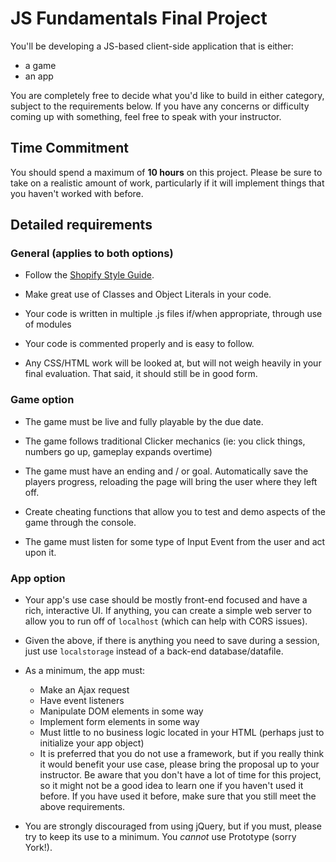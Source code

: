 # JS Fundamentals Final Project

You'll be developing a JS-based client-side application that is either:

- a game
- an app

You are completely free to decide what you'd like to build in either category, subject to the requirements below. If you have any concerns or difficulty coming up with something, feel free to speak with your instructor.

## Time Commitment

You should spend a maximum of **10 hours** on this project. Please be sure to take on a realistic amount of work, particularly if it will implement things that you haven't worked with before. 

## Detailed requirements

### General (applies to both options)

- Follow the [Shopify Style Guide](https://github.com/Shopify/javascript).

- Make great use of Classes and Object Literals in your code.

- Your code is written in multiple .js files if/when appropriate, through use of modules

- Your code is commented properly and is easy to follow.

- Any CSS/HTML work will be looked at, but will not weigh heavily in your final evaluation. That said, it should still be in good form.

### Game option

- The game must be live and fully playable by the due date.

- The game follows traditional Clicker mechanics (ie: you click things, numbers go up, gameplay expands overtime)

- The game must have an ending and / or goal.
Automatically save the players progress, reloading the page will bring the user where they left off.

- Create cheating functions that allow you to test and demo aspects of the game through the console.

- The game must listen for some type of Input Event from the user and act upon it.

### App option

- Your app's use case should be mostly front-end focused and have a rich, interactive UI. If anything, you can create a simple web server to allow you to run off of `localhost` (which can help with CORS issues).

- Given the above, if there is anything you need to save during a session, just use `localstorage` instead of a back-end database/datafile.

- As a minimum, the app must:
  - Make an Ajax request
  - Have event listeners
  - Manipulate DOM elements in some way
  - Implement form elements in some way
  - Must little to no business logic located in your HTML (perhaps just to initialize your app object)
  - It is preferred that you do not use a framework, but if you really think it would benefit your use case, please bring the proposal up to your instructor. Be aware that you don't have a lot of time for this project, so it might not be a good idea to learn one if you haven't used it before. If you have used it before, make sure that you still meet the above requirements.

- You are strongly discouraged from using jQuery, but if you must, please try to keep its use to a minimum. You *cannot* use Prototype (sorry York!).
